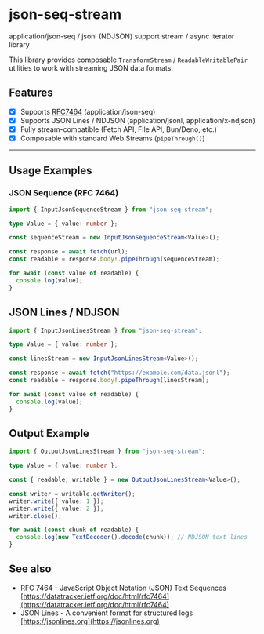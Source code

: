# json-seq-stream

application/json-seq / jsonl (NDJSON) support stream / async iterator library

This library provides composable `TransformStream` / `ReadableWritablePair` utilities to work with streaming JSON data formats.

## Features

- [x] Supports [RFC7464](https://datatracker.ietf.org/doc/html/rfc7464) (application/json-seq)
- [x] Supports JSON Lines / NDJSON (application/jsonl, application/x-ndjson)
- [x] Fully stream-compatible (Fetch API, File API, Bun/Deno, etc.)
- [x] Composable with standard Web Streams (`pipeThrough()`)

---

## Usage Examples

### JSON Sequence (RFC 7464)

```ts
import { InputJsonSequenceStream } from "json-seq-stream";

type Value = { value: number };

const sequenceStream = new InputJsonSequenceStream<Value>();

const response = await fetch(url);
const readable = response.body!.pipeThrough(sequenceStream);

for await (const value of readable) {
  console.log(value);
}
```

## JSON Lines / NDJSON

```ts
import { InputJsonLinesStream } from "json-seq-stream";

type Value = { value: number };

const linesStream = new InputJsonLinesStream<Value>();

const response = await fetch("https://example.com/data.jsonl");
const readable = response.body!.pipeThrough(linesStream);

for await (const value of readable) {
  console.log(value);
}
```

## Output Example

```ts
import { OutputJsonLinesStream } from "json-seq-stream";

type Value = { value: number };

const { readable, writable } = new OutputJsonLinesStream<Value>();

const writer = writable.getWriter();
writer.write({ value: 1 });
writer.write({ value: 2 });
writer.close();

for await (const chunk of readable) {
  console.log(new TextDecoder().decode(chunk)); // NDJSON text lines
}
```

## See also

- RFC 7464 - JavaScript Object Notation (JSON) Text Sequences \
[https://datatracker.ietf.org/doc/html/rfc7464](https://datatracker.ietf.org/doc/html/rfc7464)
- JSON Lines - A convenient format for structured logs
[https://jsonlines.org](https://jsonlines.org)
